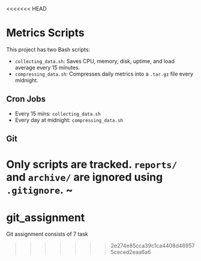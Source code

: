 <<<<<<< HEAD
# Metrics Scripts

This project has two Bash scripts:

- `collecting_data.sh`: Saves CPU, memory, disk, uptime, and load average every 15 minutes.
- `compressing_data.sh`: Compresses daily metrics into a `.tar.gz` file every midnight.

## Cron Jobs

- Every 15 mins: `collecting_data.sh`
- Every day at midnight: `compressing_data.sh`

## Git

Only scripts are tracked. `reports/` and `archive/` are ignored using `.gitignore`.
~                                                                                       
=======
# git_assignment
Git assignment consists of 7 task
>>>>>>> 2e274e85cca39c1ca4408d469575ceced2eaa6a6
